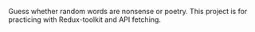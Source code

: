 Guess whether random words are nonsense or poetry. This project is for practicing with Redux-toolkit and API fetching.
